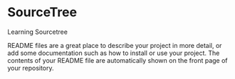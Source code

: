 # SourceTree
Learning Sourcetree

README files are a great place to describe your project in more detail, or add some documentation such
as how to install or use your project. The contents of your README file are automatically shown on the
front page of your repository.
